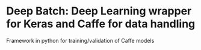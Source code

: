 # Deep Batch: Deep Learning wrapper for Keras and Caffe for data handling
Framework in python for training/validation of Caffe models
